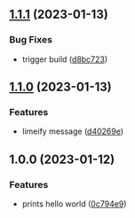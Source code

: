 ## [1.1.1](https://github.com/JoelSven/trainee-release-with-git/compare/v1.1.0...v1.1.1) (2023-01-13)


### Bug Fixes

* trigger build ([d8bc723](https://github.com/JoelSven/trainee-release-with-git/commit/d8bc72378cff4eaaf9efd8dcd353cd3ee477449b))

## [1.1.0](https://github.com/JoelSven/trainee-release-with-git/compare/v1.0.0...v1.1.0) (2023-01-13)


### Features

* limeify message ([d40269e](https://github.com/JoelSven/trainee-release-with-git/commit/d40269e08c6cbdb7805c84dbc6077e58ee6ddfdb))

## 1.0.0 (2023-01-12)


### Features

* prints hello world ([0c794e9](https://github.com/Lundalogik/trainee-release-with-git/commit/0c794e9059097481ba270262b3117e13f0cccd66))

